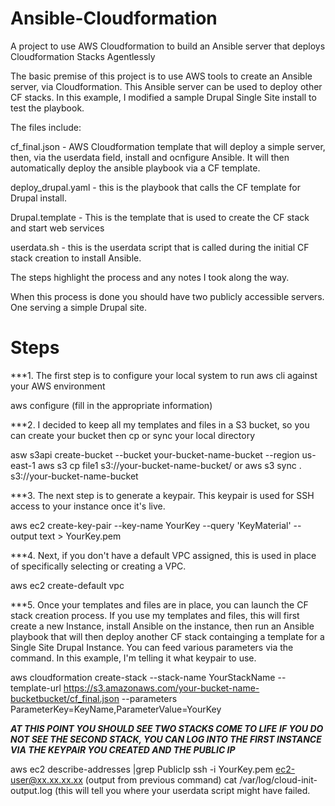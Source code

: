 # Ansible-Cloudformation
A project to use AWS Cloudformation to build an Ansible server that deploys Cloudformation Stacks Agentlessly

The basic premise of this project is to use AWS tools to create an Ansible server, via Cloudformation. This 
Ansible server can be used to deploy other CF stacks.  In this example, I modified a sample Drupal Single Site install to test the 
playbook.

The files include:

cf_final.json - AWS Cloudformation template that will deploy a simple server, then, via the userdata field, install and ocnfigure Ansible. It will then automatically deploy the ansible playbook via a CF template.

deploy_drupal.yaml - this is the playbook that calls the CF template for Drupal install.

Drupal.template - This is the template that is used to create the CF stack and start web services

userdata.sh - this is the userdata script that is called during the initial CF stack creation to install Ansible.


The steps highlight the process and any notes I took along the way.

When this process is done you should have two publicly accessible servers. One serving a simple Drupal site.


# Steps

***1. The first step is to configure your local system to run aws cli against your AWS environment

aws configure (fill in the appropriate information)

***2. I decided to keep all my templates and files in a S3 bucket, so you can create your bucket then cp or sync your local directory

asw s3api create-bucket --bucket your-bucket-name-bucket --region us-east-1
aws s3 cp file1 s3://your-bucket-name-bucket/ or aws s3 sync . s3://your-bucket-name-bucket

***3. The next step is to generate a keypair. This keypair is used for SSH access to your instance once it's live.

aws ec2 create-key-pair --key-name YourKey --query 'KeyMaterial' --output text > YourKey.pem

***4. Next, if you don't have a default VPC assigned, this is used in place of specifically selecting or creating a VPC.

aws ec2 create-default vpc

***5. Once your templates and files are in place, you can launch the CF stack creation process. If you use my templates and files, this will first create a new Instance, install Ansible on the instance, then run an Ansible playbook that will then deploy another CF stack containging a template for a Single Site Drupal Instance. You can feed various parameters via the command. In this example, I'm telling it what keypair to use.

aws cloudformation create-stack --stack-name YourStackName --template-url https://s3.amazonaws.com/your-bucket-name-bucketbucket/cf_final.json --parameters ParameterKey=KeyName,ParameterValue=YourKey

***AT THIS POINT YOU SHOULD SEE TWO STACKS COME TO LIFE***
***IF YOU DO NOT SEE THE SECOND STACK, YOU CAN LOG INTO THE FIRST INSTANCE VIA THE KEYPAIR YOU CREATED AND THE PUBLIC IP***

aws ec2 describe-addresses |grep PublicIp
ssh -i YourKey.pem ec2-user@xx.xx.xx.xx (output from previous command)
cat /var/log/cloud-init-output.log  (this will tell you where your userdata script might have failed.



